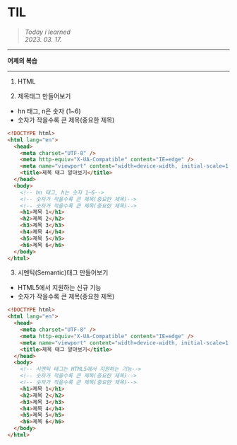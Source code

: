 # **TIL**

> _Today i learned_ \
> _2023. 03. 17._

---

**어제의 복습**

---

1. HTML

2. 제목태그 만들어보기

- hn 태그, n은 숫자 (1~6)
- 숫자가 작을수록 큰 제목(중요한 제목)

```html
<!DOCTYPE html>
<html lang="en">
  <head>
    <meta charset="UTF-8" />
    <meta http-equiv="X-UA-Compatible" content="IE=edge" />
    <meta name="viewport" content="width=device-width, initial-scale=1.0" />
    <title>제목 태그 알아보기</title>
  </head>
  <body>
    <!-- hn 태그, h는 숫자 1~6-->
    <!-- 숫자가 작을수록 큰 제목(중요한 제목)-->
    <!-- 숫자가 작을수록 큰 제목(중요한 제목)-->
    <h1>제목 1</h1>
    <h2>제목 2</h2>
    <h3>제목 3</h3>
    <h4>제목 4</h4>
    <h5>제목 5</h5>
    <h6>제목 6</h6>
  </body>
</html>
```

3. 시멘틱(Semantic)태그 만들어보기

- HTML5에서 지원하는 신규 기능
- 숫자가 작을수록 큰 제목(중요한 제목)

```html
<!DOCTYPE html>
<html lang="en">
  <head>
    <meta charset="UTF-8" />
    <meta http-equiv="X-UA-Compatible" content="IE=edge" />
    <meta name="viewport" content="width=device-width, initial-scale=1.0" />
    <title>제목 태그 알아보기</title>
  </head>
  <body>
    <!-- 시멘틱 태그는 HTML5에서 지원하는 기능-->
    <!-- 숫자가 작을수록 큰 제목(중요한 제목)-->
    <!-- 숫자가 작을수록 큰 제목(중요한 제목)-->
    <h1>제목 1</h1>
    <h2>제목 2</h2>
    <h3>제목 3</h3>
    <h4>제목 4</h4>
    <h5>제목 5</h5>
    <h6>제목 6</h6>
  </body>
</html>
```
